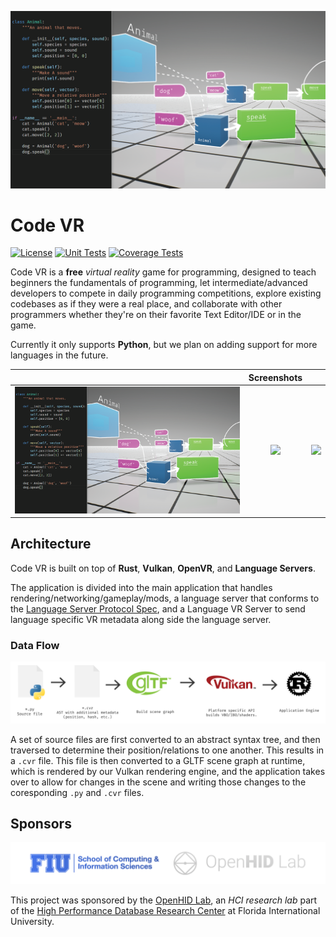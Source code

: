 ![Cover Image][screenshot-1]

# Code VR

[![License][license-img]][license-url]
[![Unit Tests][travis-img]][travis-url]
[![Coverage Tests][codecov-img]][codecov-url]

Code VR is a **free** *virtual reality* game for programming, designed to teach beginners the fundamentals of programming, let intermediate/advanced developers to compete in daily programming competitions, explore existing codebases as if they were a real place, and collaborate with other programmers whether they're on their favorite Text Editor/IDE or in the game.

Currently it only supports **Python**, but we plan on adding support for more languages in the future.

| | Screenshots  | |
|:--:|:--:|:--:|
| ![][screenshot-1] | ![][screenshot-2] | ![][screenshot-3] |

## Architecture

Code VR is built on top of **Rust**, **Vulkan**, **OpenVR**, and **Language Servers**.

The application is divided into the main application that handles rendering/networking/gameplay/mods, a language server that conforms to the [Language Server Protocol Spec](https://github.com/Microsoft/language-server-protocol), and a Language VR Server to send language specific VR metadata along side the language server.

### Data Flow

![Source data flow](docs/images/source-data-flow.png)

A set of source files are first converted to an abstract syntax tree, and then traversed to determine their position/relations to one another. This results in a `.cvr` file. This file is then converted to a GLTF scene graph at runtime, which is rendered by our Vulkan rendering engine, and the application takes over to allow for changes in the scene and writing those changes to the coresponding `.py` and `.cvr` files.

## Sponsors

![Sponsors](docs/images/brand/sponsors.png)

This project was sponsored by the [OpenHID Lab](http://openhid.com), an *HCI research lab* part of the [High Performance Database Research Center](http://hpdrc.fiu.edu/) at Florida International University.

[screenshot-1]: docs/images/screenshots/0.png
[screenshot-2]: docs/images/screenshots/1.png
[screenshot-3]: docs/images/screenshots/2.png

[license-img]: http://img.shields.io/:license-mit-blue.svg?style=flat-square
[license-url]: https://opensource.org/licenses/MIT
[travis-img]: https://img.shields.io/travis/openhid/code-vr.svg?style=flat-square
[travis-url]:https://travis-ci.org/openhid/code-vr
[codecov-img]:https://img.shields.io/codecov/c/github/openhid/code-vr.svg?style=flat-square
[codecov-url]: https://codecov.io/gh/openhid/code-vr
